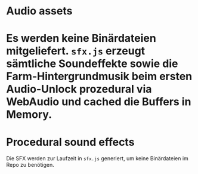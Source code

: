 
# Audio assets

Es werden keine Binärdateien mitgeliefert. `sfx.js` erzeugt sämtliche Soundeffekte sowie die Farm-Hintergrundmusik beim ersten Audio-Unlock prozedural via WebAudio und cached die Buffers in Memory.
=======
# Procedural sound effects

Die SFX werden zur Laufzeit in `sfx.js` generiert, um keine Binärdateien im Repo zu benötigen.

